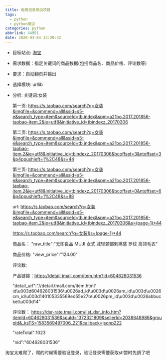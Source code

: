 ```yaml
---
title: 电商信息爬虫项目
tags:
  - python
  - python爬虫
categories: python
abbrlink: 44951
date: 2020-03-04 13:20:32
---
```


- 目标站点: [淘宝](https://www.taobao.com/)

- 需求数据：指定关键词的商品数据(包括商品名、商品价格、评论数等)

- 要求：自动翻页并输出

- 选择模块: urllib

<!-- more -->

- 分析:
    关键词:女装

    第一页: https://s.taobao.com/search?q=女装&imgfile=&commend=all&ssid=s5-e&search_type=item&sourceId=tb.index&spm=a21bo.2017.201856-taobao-item.2&ie=utf8&initiative_id=tbindexz_20170306

    第二页: https://s.taobao.com/search?q=女装&imgfile=&commend=all&ssid=s5-e&search_type=item&sourceId=tb.index&spm=a21bo.2017.201856-taobao-item.2&ie=utf8&initiative_id=tbindexz_20170306&bcoffset=3&ntoffset=3&p4ppushleft=1%2C48&s=44

    第三页: https://s.taobao.com/search?q=女装&imgfile=&commend=all&ssid=s5-e&search_type=item&sourceId=tb.index&spm=a21bo.2017.201856-taobao-item.2&ie=utf8&initiative_id=tbindexz_20170306&bcoffset=0&ntoffset=6&p4ppushleft=1%2C48&s=88

    url: https://s.taobao.com/search?q=女装&imgfile=&commend=all&ssid=s5-e&search_type=item&sourceId=tb.index&spm=a21bo.2017.201856-taobao-item.2&ie=utf8&initiative_id=tbindexz_20170306&s=(page-1)*44

    https://s.taobao.com/search?q=女装&s=(page-1)*44

    商品名： "raw_title":"无印良品 MUJI 女式 减轻颈部刺痛感 罗纹 高领毛衣"

    商品价格:  "view_price":"124.00"

    评论数: 

    产品链接：https://detail.tmall.com/item.htm?id=604628031536

    "detail_url":"//detail.tmall.com/item.htm?id\u003d604628031536\u0026ad_id\u003d\u0026am_id\u003d\u0026cm_id\u003d140105335569ed55e27b\u0026pm_id\u003d\u0026abbucket\u003d14"

    评论数： https://dsr-rate.tmall.com/list_dsr_info.htm?itemId=604628031536&spuId=1372321809&sellerId=2038648986&groupId&_ksTS=1583569497006_221&callback=jsonp222

    "rateTotal":1023

    "nid":"604628031536"


淘宝太难爬了，爬的时候需要验证登录，验证登录需要获取st!暂时先鸽了吧